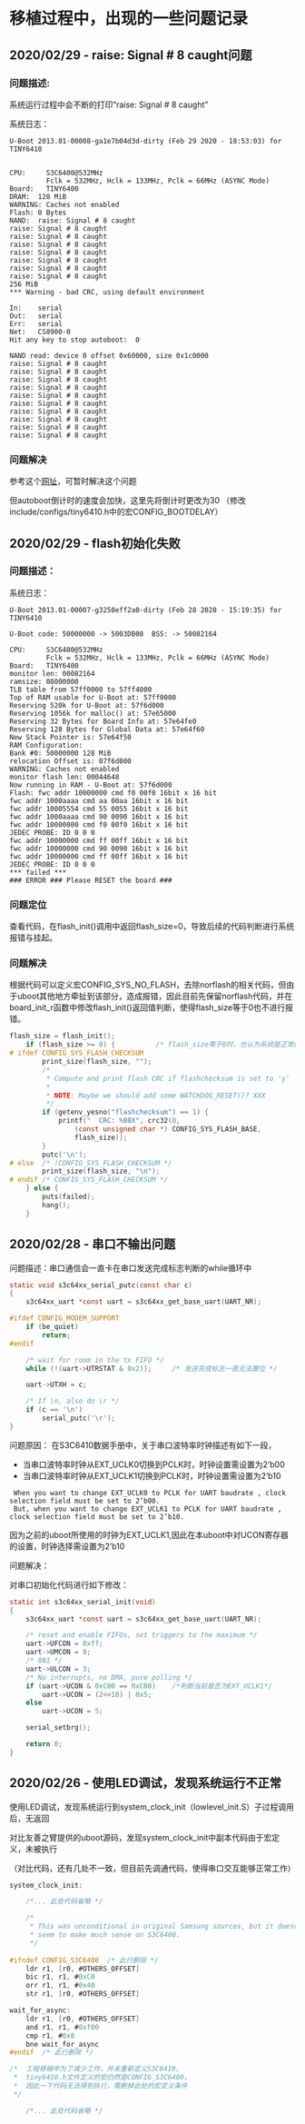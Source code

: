 # 移植过程中，出现的一些问题记录

## 2020/02/29 - raise: Signal # 8 caught问题

### 问题描述:

系统运行过程中会不断的打印“raise: Signal # 8 caught”

系统日志：
```
U-Boot 2013.01-00008-ga1e7b04d3d-dirty (Feb 29 2020 - 18:53:03) for TINY6410


CPU:     S3C6400@532MHz
         Fclk = 532MHz, Hclk = 133MHz, Pclk = 66MHz (ASYNC Mode) 
Board:   TINY6400
DRAM:  128 MiB
WARNING: Caches not enabled
Flash: 0 Bytes
NAND:  raise: Signal # 8 caught
raise: Signal # 8 caught
raise: Signal # 8 caught
raise: Signal # 8 caught
raise: Signal # 8 caught
raise: Signal # 8 caught
raise: Signal # 8 caught
raise: Signal # 8 caught
256 MiB
*** Warning - bad CRC, using default environment

In:    serial
Out:   serial
Err:   serial
Net:   CS8900-0
Hit any key to stop autoboot:  0 

NAND read: device 0 offset 0x60000, size 0x1c0000
raise: Signal # 8 caught
raise: Signal # 8 caught
raise: Signal # 8 caught
raise: Signal # 8 caught
raise: Signal # 8 caught
raise: Signal # 8 caught
raise: Signal # 8 caught
raise: Signal # 8 caught
raise: Signal # 8 caught
raise: Signal # 8 caught
```

### 问题解决

参考这个[网址](https://www.cnblogs.com/lucky-tom/p/3527299.html)，可暂时解决这个问题

但autoboot倒计时的速度会加快，这里先将倒计时更改为30
（修改include/configs/tiny6410.h中的宏CONFIG_BOOTDELAY）


## 2020/02/29 - flash初始化失败

### 问题描述：

系统日志：
```
U-Boot 2013.01-00007-g3250eff2a0-dirty (Feb 28 2020 - 15:19:35) for TINY6410

U-Boot code: 50000000 -> 5003DB08  BSS: -> 50082164

CPU:     S3C6400@532MHz
         Fclk = 532MHz, Hclk = 133MHz, Pclk = 66MHz (ASYNC Mode) 
Board:   TINY6400
monitor len: 00082164
ramsize: 08000000
TLB table from 57ff0000 to 57ff4000
Top of RAM usable for U-Boot at: 57ff0000
Reserving 520k for U-Boot at: 57f6d000
Reserving 1056k for malloc() at: 57e65000
Reserving 32 Bytes for Board Info at: 57e64fe0
Reserving 128 Bytes for Global Data at: 57e64f60
New Stack Pointer is: 57e64f50
RAM Configuration:
Bank #0: 50000000 128 MiB
relocation Offset is: 07f6d000
WARNING: Caches not enabled
monitor flash len: 00044648
Now running in RAM - U-Boot at: 57f6d000
Flash: fwc addr 10000000 cmd f0 00f0 16bit x 16 bit
fwc addr 1000aaaa cmd aa 00aa 16bit x 16 bit
fwc addr 10005554 cmd 55 0055 16bit x 16 bit
fwc addr 1000aaaa cmd 90 0090 16bit x 16 bit
fwc addr 10000000 cmd f0 00f0 16bit x 16 bit
JEDEC PROBE: ID 0 0 0
fwc addr 10000000 cmd ff 00ff 16bit x 16 bit
fwc addr 10000000 cmd 90 0090 16bit x 16 bit
fwc addr 10000000 cmd ff 00ff 16bit x 16 bit
JEDEC PROBE: ID 0 0 0
*** failed ***
### ERROR ### Please RESET the board ###
```

### 问题定位

查看代码，在flash_init()调用中返回flash_size=0，导致后续的代码判断进行系统报错与挂起。

### 问题解决

根据代码可以定义宏CONFIG_SYS_NO_FLASH，去除norflash的相关代码，但由于uboot其他地方牵扯到该部分，造成报错，因此目前先保留norflash代码，并在board_init_r函数中修改flash_init()返回值判断，使得flash_size等于0也不进行报错。
```c
flash_size = flash_init();
	if (flash_size >= 0) {			/* flash_size等于0时，也认为系统是正常的 */
# ifdef CONFIG_SYS_FLASH_CHECKSUM
		print_size(flash_size, "");
		/*
		 * Compute and print flash CRC if flashchecksum is set to 'y'
		 *
		 * NOTE: Maybe we should add some WATCHDOG_RESET()? XXX
		 */
		if (getenv_yesno("flashchecksum") == 1) {
			printf("  CRC: %08X", crc32(0,
				(const unsigned char *) CONFIG_SYS_FLASH_BASE,
				flash_size));
		}
		putc('\n');
# else	/* !CONFIG_SYS_FLASH_CHECKSUM */
		print_size(flash_size, "\n");
# endif /* CONFIG_SYS_FLASH_CHECKSUM */
	} else {
		puts(failed);
		hang();
	}
```


## 2020/02/28 - 串口不输出问题

问题描述：串口通信会一直卡在串口发送完成标志判断的while循环中

```c
static void s3c64xx_serial_putc(const char c)
{
	s3c64xx_uart *const uart = s3c64xx_get_base_uart(UART_NR);

#ifdef CONFIG_MODEM_SUPPORT
	if (be_quiet)
		return;
#endif

	/* wait for room in the tx FIFO */
	while (!(uart->UTRSTAT & 0x2));		/* 发送完成标志一直无法置位 */

	uart->UTXH = c;

	/* If \n, also do \r */
	if (c == '\n')
		serial_putc('\r');
}
```

问题原因：
在S3C6410数据手册中，关于串口波特率时钟描述有如下一段，

- 当串口波特率时钟从EXT_UCLK0切换到PCLK时，时钟设置需设置为2‘b00
- 当串口波特率时钟从EXT_UCLK1切换到PCLK时，时钟设置需设置为2‘b10

```
 When you want to change EXT_UCLK0 to PCLK for UART baudrate , clock selection field must be set to 2’b00. 
 But, when you want to change EXT_UCLK1 to PCLK for UART baudrate , clock selection field must be set to 2’b10.
```
因为之前的uboot所使用的时钟为EXT_UCLK1,因此在本uboot中对UCON寄存器的设置，时钟选择需设置为2’b10

问题解决：

对串口初始化代码进行如下修改：
```c
static int s3c64xx_serial_init(void)
{
	s3c64xx_uart *const uart = s3c64xx_get_base_uart(UART_NR);

	/* reset and enable FIFOs, set triggers to the maximum */
	uart->UFCON = 0xff;
	uart->UMCON = 0;
	/* 8N1 */
	uart->ULCON = 3;
	/* No interrupts, no DMA, pure polling */
	if (uart->UCON & 0xC00 == 0xC00)	/*判断当前是否为EXT_UCLK1*/
		uart->UCON = (2<<10) | 0x5;
	else
		uart->UCON = 5;

	serial_setbrg();

	return 0;
}
```

## 2020/02/26 - 使用LED调试，发现系统运行不正常

使用LED调试，发现系统运行到system_clock_init（lowlevel_init.S）子过程调用后，无返回

对比友善之臂提供的uboot源码，发现system_clock_init中副本代码由于宏定义，未被执行

（对比代码，还有几处不一致，但目前先调通代码，使得串口交互能够正常工作）

```c
system_clock_init:

    /*... 此处代码省略 */

	/*
	 * This was unconditional in original Samsung sources, but it doesn't
	 * seem to make much sense on S3C6400.
	 */
     
#ifndef CONFIG_S3C6400  /* 此行删除 */    
	ldr	r1, [r0, #OTHERS_OFFSET]
	bic	r1, r1, #0xC0
	orr	r1, r1, #0x40
	str	r1, [r0, #OTHERS_OFFSET]

wait_for_async:
	ldr	r1, [r0, #OTHERS_OFFSET]
	and	r1, r1, #0xf00
	cmp	r1, #0x0
	bne	wait_for_async
#endif  /* 此行删除 */

/*  工程移植中为了减少工作，并未重新定义S3C6410，
 *  tiny6410.h文件定义的宏仍然是CONFIG_S3C6400，
 *  因此一下代码无法得到执行，需删掉此处的宏定义条件 
 */

    /*... 此处代码省略 */

```